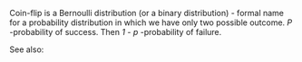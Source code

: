 Coin-flip is a Bernoulli distribution (or a binary distribution) -  formal name for a probability distribution in which we have only two possible outcome.
*P* -probability of success. Then *1 - p* -probability of failure.

See also:

